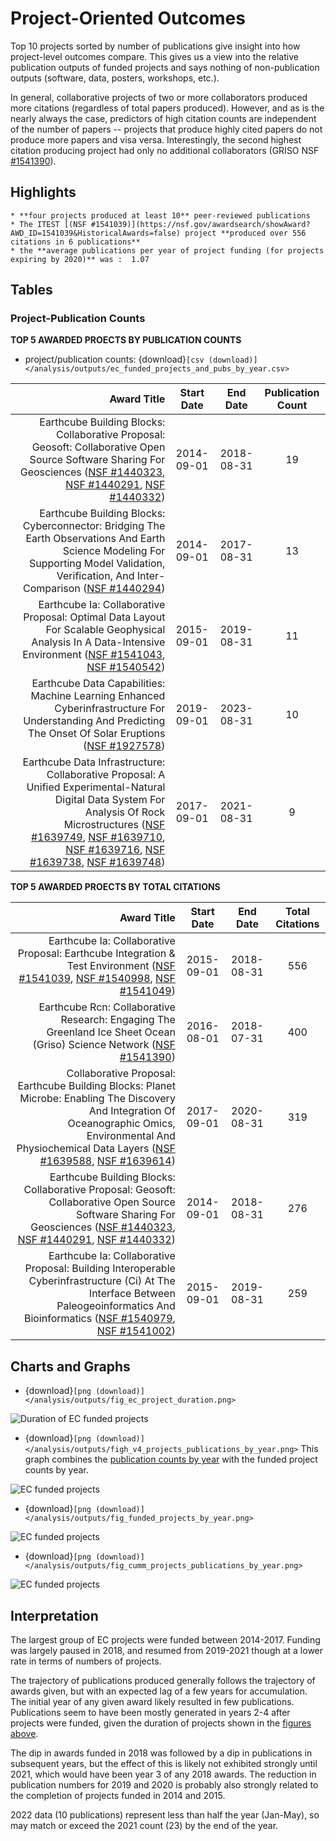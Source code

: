 # Project-Oriented Outcomes 

Top 10 projects sorted by number of publications give insight into how project-level outcomes compare.  This gives us a view into the relative publication outputs of funded projects and says nothing of non-publication outputs (software, data, posters, workshops, etc.).  

In general, collaborative projects of two or more collaborators produced more citations (regardless of total papers produced).  However, and as is the nearly always the case, predictors of high citation counts are independent of the number of papers -- projects that produce highly cited papers do not produce more papers and visa versa.  Interestingly, the second highest citation producing project had only no additional collaborators (GRISO NSF [#1541390](https://nsf.gov/awardsearch/showAward?AWD_ID=1541390&HistoricalAwards=false)).





## Highlights
```{admonition} Project Highlights
* **four projects produced at least 10** peer-reviewed publications
* The ITEST [(NSF #1541039)](https://nsf.gov/awardsearch/showAward?AWD_ID=1541039&HistoricalAwards=false) project **produced over 556 citations in 6 publications**
* the **average publications per year of project funding (for projects expiring by 2020)** was :  1.07
```

## Tables

### Project-Publication Counts


**TOP 5 AWARDED PROECTS BY PUBLICATION COUNTS**

* project/publication counts: {download}`[csv (download)]</analysis/outputs/ec_funded_projects_and_pubs_by_year.csv>`

| Award Title | Start Date | End Date | Publication Count |
|---:|:--:|:--:|:--:|
| Earthcube Building Blocks: Collaborative Proposal: Geosoft: Collaborative Open Source Software Sharing For Geosciences ([NSF #1440323](https://nsf.gov/awardsearch/showAward?AWD_ID=1440323&HistoricalAwards=false), [NSF #1440291](https://nsf.gov/awardsearch/showAward?AWD_ID=1440291&HistoricalAwards=false), [NSF #1440332](https://nsf.gov/awardsearch/showAward?AWD_ID=1440332&HistoricalAwards=false)) | 2014-09-01 | 2018-08-31 | 19 |
| Earthcube Building Blocks: Cyberconnector: Bridging The Earth Observations And Earth Science Modeling For Supporting Model Validation, Verification, And Inter-Comparison ([NSF #1440294](https://nsf.gov/awardsearch/showAward?AWD_ID=1440294&HistoricalAwards=false)) | 2014-09-01 | 2017-08-31 | 13 |
| Earthcube Ia: Collaborative Proposal: Optimal Data Layout For Scalable Geophysical Analysis In A Data-Intensive Environment ([NSF #1541043](https://nsf.gov/awardsearch/showAward?AWD_ID=1541043&HistoricalAwards=false), [NSF #1540542](https://nsf.gov/awardsearch/showAward?AWD_ID=1540542&HistoricalAwards=false)) | 2015-09-01 | 2019-08-31 | 11 |
| Earthcube Data Capabilities: Machine Learning Enhanced Cyberinfrastructure For Understanding And Predicting The Onset Of Solar Eruptions ([NSF #1927578](https://nsf.gov/awardsearch/showAward?AWD_ID=1927578&HistoricalAwards=false)) | 2019-09-01 | 2023-08-31 | 10 |
| Earthcube Data Infrastructure: Collaborative Proposal: A Unified Experimental-Natural Digital Data System For Analysis Of Rock Microstructures ([NSF #1639749](https://nsf.gov/awardsearch/showAward?AWD_ID=1639749&HistoricalAwards=false), [NSF #1639710](https://nsf.gov/awardsearch/showAward?AWD_ID=1639710&HistoricalAwards=false), [NSF #1639716](https://nsf.gov/awardsearch/showAward?AWD_ID=1639716&HistoricalAwards=false), [NSF #1639738](https://nsf.gov/awardsearch/showAward?AWD_ID=1639738&HistoricalAwards=false), [NSF #1639748](https://nsf.gov/awardsearch/showAward?AWD_ID=1639748&HistoricalAwards=false)) | 2017-09-01 | 2021-08-31 | 9 |


**TOP 5 AWARDED PROECTS BY TOTAL CITATIONS**


| Award Title | Start Date | End Date | Total Citations |
|---:|:--:|:--:|:--:|
| Earthcube Ia: Collaborative Proposal: Earthcube Integration & Test Environment ([NSF #1541039](https://nsf.gov/awardsearch/showAward?AWD_ID=1541039&HistoricalAwards=false), [NSF #1540998](https://nsf.gov/awardsearch/showAward?AWD_ID=1540998&HistoricalAwards=false), [NSF #1541049](https://nsf.gov/awardsearch/showAward?AWD_ID=1541049&HistoricalAwards=false)) | 2015-09-01 | 2018-08-31 | 556 |
| Earthcube Rcn: Collaborative Research: Engaging The Greenland Ice Sheet Ocean (Griso) Science Network ([NSF #1541390](https://nsf.gov/awardsearch/showAward?AWD_ID=1541390&HistoricalAwards=false)) | 2016-08-01 | 2018-07-31 | 400 |
| Collaborative Proposal: Earthcube Building Blocks: Planet Microbe: Enabling The Discovery And Integration Of Oceanographic Omics, Environmental And Physiochemical Data Layers ([NSF #1639588](https://nsf.gov/awardsearch/showAward?AWD_ID=1639588&HistoricalAwards=false), [NSF #1639614](https://nsf.gov/awardsearch/showAward?AWD_ID=1639614&HistoricalAwards=false)) | 2017-09-01 | 2020-08-31 | 319 |
| Earthcube Building Blocks: Collaborative Proposal: Geosoft: Collaborative Open Source Software Sharing For Geosciences ([NSF #1440323](https://nsf.gov/awardsearch/showAward?AWD_ID=1440323&HistoricalAwards=false), [NSF #1440291](https://nsf.gov/awardsearch/showAward?AWD_ID=1440291&HistoricalAwards=false), [NSF #1440332](https://nsf.gov/awardsearch/showAward?AWD_ID=1440332&HistoricalAwards=false)) | 2014-09-01 | 2018-08-31 | 276 |
| Earthcube Ia: Collaborative Proposal: Building Interoperable Cyberinfrastructure (Ci) At The Interface Between Paleogeoinformatics And Bioinformatics ([NSF #1540979](https://nsf.gov/awardsearch/showAward?AWD_ID=1540979&HistoricalAwards=false), [NSF #1541002](https://nsf.gov/awardsearch/showAward?AWD_ID=1541002&HistoricalAwards=false)) | 2015-09-01 | 2019-08-31 | 259 |


<!--
### Top 10 Projects By Total Citations

* download [csv](/analysis/notebooks/outputs/stub), [markdown](/analysis/notebooks/outputs/stub)

|Project Title | Awardee | Start Date | End Date | Citations | Publications  |
|----------------:|---------------|---------------|---------------|---------|---------|
| EarthCube IA: Collaborative Proposal: EarthCube Integration & Test Environment ([NSF #1541039](https://nsf.gov/awardsearch/showAward?AWD_ID=1541039&HistoricalAwards=false)) | UNIVERSITY OF ALABAMA IN HUNTSVILLE | 9/9/2015 | 8/31/2018 | 503 | 6 |

-->

## Charts and Graphs 

*  {download}`[png (download)] </analysis/outputs/fig_ec_project_duration.png>`

![Duration of EC funded projects](/analysis/outputs/fig_ec_project_duration.png)


*  {download}`[png (download)] </analysis/outputs/figh_v4_projects_publications_by_year.png>`
This graph combines the [publication counts by year](publications#charts-and-graphs) with the funded project counts by year.

![EC funded projects](/analysis/outputs/figh_v4_projects_publications_by_year.png)


*  {download}`[png (download)] </analysis/outputs/fig_funded_projects_by_year.png>`

![EC funded projects](/analysis/outputs/fig_funded_projects_by_year.png)

*  {download}`[png (download)] </analysis/outputs/fig_cumm_projects_publications_by_year.png>`

![EC funded projects](/analysis/outputs/fig_cumm_projects_publications_by_year.png)



## Interpretation

The largest group of EC projects were funded between 2014-2017. Funding was largely paused in 2018, and resumed from 2019-2021 though at a lower rate in terms of numbers of projects.

The trajectory of publications produced generally follows the trajectory of awards given, but with an expected lag of a few years for accumulation. The initial year of any given award likely resulted in few publications. Publications seem to have been mostly generated in years 2-4 after projects were funded, given the duration of projects shown in the [figures above](#charts-and-graphs).

The dip in awards funded in 2018 was followed by a dip in publications in subsequent years, but the effect of this is likely not exhibited strongly until 2021, which would have been year 3 of any 2018 awards. The reduction in publication numbers for 2019 and 2020 is probably also strongly related to the completion of projects funded in 2014 and 2015.

2022 data (10 publications) represent less than half the year (Jan-May), so may match or exceed the 2021 count (23) by the end of the year. 